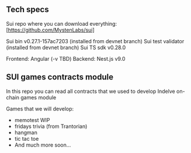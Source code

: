 ## Tech specs

Sui repo where you can download everything:
[https://github.com/MystenLabs/sui]

Sui bin v0.27.1-157ac7203 (installed from devnet branch)
Sui test validator (installed from devnet branch)
Sui TS sdk v0.28.0

Frontend: Angular (-v TBD)
Backend: Nest.js v9.0

## SUI games contracts module

In this repo you can read all contracts that we used to develop Indelve on-chain games module

Games that we will develop:

<ul>
    <li>memotest WIP</li>
    <li>fridays trivia (from Trantorian)</li>
    <li>hangman</li>
    <li>tic tac toe</li>
    <li>And much more soon...</li>
</ul>
